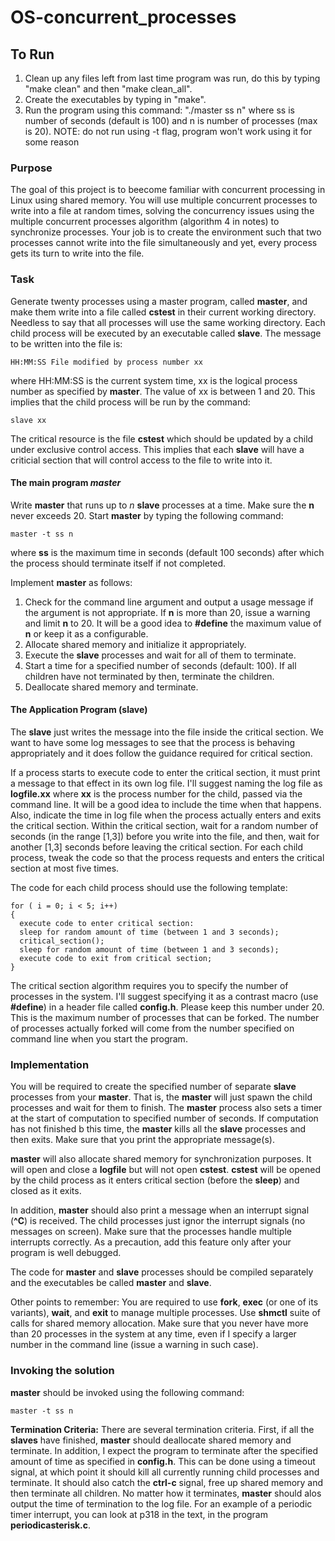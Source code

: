 # OS-concurrent_processes

## To Run
1. Clean up any files left from last time program was run, do this by typing "make clean" and then "make clean_all".
2. Create the executables by typing in "make".
3. Run the program using this command: "./master ss n" where ss is number of seconds (default is 100) and n is number of processes (max is 20). NOTE: do not run using -t flag, program won't work using it for some reason

### Purpose
The goal of this project is to beecome familiar with concurrent processing in Linux using shared memory. You will use multiple concurrent processes to write into a file at random times, solving the concurrency issues using the multiple concurrent processes algorithm (algorithm 4 in notes) to synchronize processes. Your job is to create the environment such that two processes cannot write into the file simultaneously and yet, every process gets its turn to write into the file.

### Task
Generate twenty processes using a master program, called **master**, and make them write into a file called **cstest** in their current working directory. Needless to say that all processes will use the same working directory. Each child process will be executed by an executable called **slave**. The message to be written into the file is: 

` HH:MM:SS File modified by process number xx `

where HH:MM:SS is the current system time, xx is the logical process number as specified by **master**. The value of xx is between 1 and 20. This implies that the child process will be run by the command:

`slave xx`

The critical resource is the file **cstest** which should be updated by a child under exclusive control access. This implies that each **slave** will have a criticial section that will control access to the file to write into it.

#### The main program _master_

Write **master** that runs up to _n_ **slave** processes at a time. Make sure the **n** never exceeds 20. Start **master** by typing the following command:

`master -t ss n`

where **ss** is the maximum time in seconds (default 100 seconds) after which the process should terminate itself if not completed.

Implement **master** as follows:

1. Check for the command line argument and output a usage message if the argument is not appropriate. If **n** is more than 20, issue a warning and limit **n** to 20. It will be a good idea to **#define** the maximum value of **n** or keep it as a configurable.
2. Allocate shared memory and initialize it appropriately.
3. Execute the **slave** processes and wait for all of them to terminate.
4. Start a time for a specified number of seconds (default: 100). If all children have not terminated by then, terminate the children.
5. Deallocate shared memory and terminate.

#### The Application Program (slave)

The **slave** just writes the message into the file inside the critical section. We want to have some log messages to see that the process is behaving appropriately and it does follow the guidance required for critical section.

If a process starts to execute code to enter the critical section, it must print a message to that effect in its own log file. I'll suggest naming the log file as **logfile.xx** where **xx** is the process number for the child, passed via the command line. It will be a good idea to include the time when that happens. Also, indicate the time in log file when the process actually enters and exits the critical section. Within the critical section, wait for a random number of seconds (in the range [1,3]) before you write into the file, and then, wait for another [1,3] seconds before leaving the critical section. For each child process, tweak the code so that the process requests and enters the critical section at most five times.

The code for each child process should use the following template:

```
for ( i = 0; i < 5; i++)
{
  execute code to enter critical section:
  sleep for random amount of time (between 1 and 3 seconds);
  critical_section();
  sleep for random amount of time (between 1 and 3 seconds);
  execute code to exit from critical section;
}
```
The critical section algorithm requires you to specify the number of processes in the system. I'll suggest specifying it as a contrast macro (use **#define**) in a header file called **config.h**. Please keep this number under 20. This is the maximum number of processes that can be forked. The number of processes actually forked will come from the number specified on command line when you start the program.

### Implementation

You will be required to create the specified number of separate **slave** processes from your **master**. That is, the **master** will just spawn the child processes and wait for them to finish. The **master** process also sets a timer at the start of computation to specified number of seconds. If computation has not finished b this time, the **master** kills all the **slave** processes and then exits. Make sure that you print the appropriate message(s).

**master** will also allocate shared memory for synchronization purposes. It will open and close a **logfile** but will not open **cstest**. **cstest** will be opened by the child process as it enters critical section (before the **sleep**) and closed as it exits.

In addition, **master** should also print a message when an interrupt signal (**^C**) is received. The child processes just ignor the interrupt signals (no messages on screen). Make sure that the processes handle multiple interrupts correctly. As a precaution, add this feature only after your program is well debugged.

The code for **master** and **slave** processes should be compiled separately and the executables be called **master** and **slave**.

Other points to remember: You are required to use **fork**, **exec** (or one of its variants), **wait**, and **exit** to manage multiple processes. Use **shmctl** suite of calls for shared memory allocation. Make sure that you never have more than 20 processes in the system at any time, even if I specify a larger number in the command line (issue a warning in such case).

### Invoking the solution

**master** should be invoked using the following command:

` master -t ss n `

**Termination Criteria:** There are several termination criteria. First, if all the **slaves** have finished, **master** should deallocate shared memory and terminate.
In addition, I expect the program to terminate after the specified amount of time as specified in **config.h**. This can be done using a timeout signal, at which point it should kill all currently running child processes and terminate. It should also catch the **ctrl-c** signal, free up shared memory and then terminate all children. No matter how it terminates, **master** should alos output the time of termination to the log file. For an example of a periodic timer interrupt, you can look at p318 in the text, in the program **periodicasterisk.c**.
